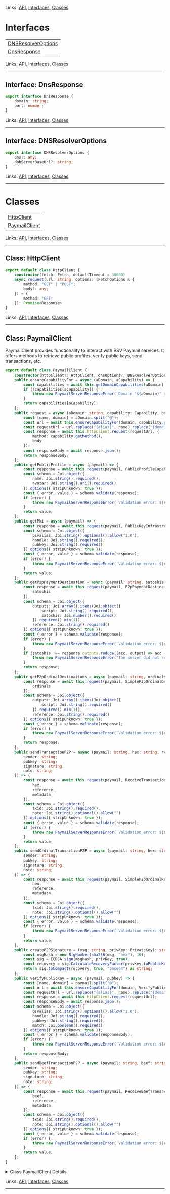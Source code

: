 
Links: [API](#api), [Interfaces](#interfaces), [Classes](#classes)

# Interfaces

| |
| --- |
| [DNSResolverOptions](#interface-dnsresolveroptions) |
| [DnsResponse](#interface-dnsresponse) |

Links: [API](#api), [Interfaces](#interfaces), [Classes](#classes)

---

## Interface: DnsResponse

```ts
export interface DnsResponse {
    domain: string;
    port: number;
}
```

Links: [API](#api), [Interfaces](#interfaces), [Classes](#classes)

---
## Interface: DNSResolverOptions

```ts
export interface DNSResolverOptions {
    dns?: any;
    dohServerBaseUrl?: string;
}
```

Links: [API](#api), [Interfaces](#interfaces), [Classes](#classes)

---
# Classes

| |
| --- |
| [HttpClient](#class-httpclient) |
| [PaymailClient](#class-paymailclient) |

Links: [API](#api), [Interfaces](#interfaces), [Classes](#classes)

---

## Class: HttpClient

```ts
export default class HttpClient {
    constructor(fetch: Fetch, defaultTimeout = 30000) 
    async request(url: string, options: (FetchOptions & {
        method: "GET" | "POST";
        body?: any;
    }) = {
        method: "GET"
    }): Promise<Response> 
}
```

Links: [API](#api), [Interfaces](#interfaces), [Classes](#classes)

---
## Class: PaymailClient

PaymailClient provides functionality to interact with BSV Paymail services.
It offers methods to retrieve public profiles, verify public keys, send transactions, etc.

```ts
export default class PaymailClient {
    constructor(httpClient?: HttpClient, dnsOptions?: DNSResolverOptions, localhostPort?: number) 
    public ensureCapabilityFor = async (aDomain, aCapability) => {
        const capabilities = await this.getDomainCapabilities(aDomain);
        if (!capabilities[aCapability]) {
            throw new PaymailServerResponseError(`Domain "${aDomain}" does not support capability "${aCapability}"`);
        }
        return capabilities[aCapability];
    };
    public request = async (aDomain: string, capability: Capability, body?: any) => {
        const [name, domain] = aDomain.split("@");
        const url = await this.ensureCapabilityFor(domain, capability.getCode());
        const requestUrl = url.replace("{alias}", name).replace("{domain.tld}", domain);
        const response = await this.httpClient.request(requestUrl, {
            method: capability.getMethod(),
            body
        });
        const responseBody = await response.json();
        return responseBody;
    };
    public getPublicProfile = async (paymail) => {
        const response = await this.request(paymail, PublicProfileCapability);
        const schema = Joi.object({
            name: Joi.string().required(),
            avatar: Joi.string().uri().required()
        }).options({ stripUnknown: true });
        const { error, value } = schema.validate(response);
        if (error) {
            throw new PaymailServerResponseError(`Validation error: ${error.message}`);
        }
        return value;
    };
    public getPki = async (paymail) => {
        const response = await this.request(paymail, PublicKeyInfrastructureCapability);
        const schema = Joi.object({
            bsvalias: Joi.string().optional().allow("1.0"),
            handle: Joi.string().required(),
            pubkey: Joi.string().required()
        }).options({ stripUnknown: true });
        const { error, value } = schema.validate(response);
        if (error) {
            throw new PaymailServerResponseError(`Validation error: ${error.message}`);
        }
        return value;
    };
    public getP2pPaymentDestination = async (paymail: string, satoshis: number): Promise<any> => {
        const response = await this.request(paymail, P2pPaymentDestinationCapability, {
            satoshis
        });
        const schema = Joi.object({
            outputs: Joi.array().items(Joi.object({
                script: Joi.string().required(),
                satoshis: Joi.number().required()
            }).required().min(1)),
            reference: Joi.string().required()
        }).options({ stripUnknown: true });
        const { error } = schema.validate(response);
        if (error) {
            throw new PaymailServerResponseError(`Validation error: ${error.message}`);
        }
        if (satoshis !== response.outputs.reduce((acc, output) => acc + output.satoshis, 0)) {
            throw new PaymailServerResponseError("The server did not return the expected amount of satoshis");
        }
        return response;
    };
    public getP2pOrdinalDestinations = async (paymail: string, ordinals: number): Promise<any> => {
        const response = await this.request(paymail, SimpleP2pOrdinalDestinationsCapability, {
            ordinals
        });
        const schema = Joi.object({
            outputs: Joi.array().items(Joi.object({
                script: Joi.string().required()
            }).required().min(1)),
            reference: Joi.string().required()
        }).options({ stripUnknown: true });
        const { error } = schema.validate(response);
        if (error) {
            throw new PaymailServerResponseError(`Validation error: ${error.message}`);
        }
        return response;
    };
    public sendTransactionP2P = async (paymail: string, hex: string, reference: string, metadata?: {
        sender: string;
        pubkey: string;
        signature: string;
        note: string;
    }) => {
        const response = await this.request(paymail, ReceiveTransactionCapability, {
            hex,
            reference,
            metadata
        });
        const schema = Joi.object({
            txid: Joi.string().required(),
            note: Joi.string().optional().allow("")
        }).options({ stripUnknown: true });
        const { error, value } = schema.validate(response);
        if (error) {
            throw new PaymailServerResponseError(`Validation error: ${error.message}`);
        }
        return value;
    };
    public sendOrdinalTransactionP2P = async (paymail: string, hex: string, reference: string, metadata?: {
        sender: string;
        pubkey: string;
        signature: string;
        note: string;
    }) => {
        const response = await this.request(paymail, SimpleP2pOrdinalReceiveCapability, {
            hex,
            reference,
            metadata
        });
        const schema = Joi.object({
            txid: Joi.string().required(),
            note: Joi.string().optional().allow("")
        }).options({ stripUnknown: true });
        const { error, value } = schema.validate(response);
        if (error) {
            throw new PaymailServerResponseError(`Validation error: ${error.message}`);
        }
        return value;
    };
    public createP2PSignature = (msg: string, privKey: PrivateKey): string => {
        const msgHash = new BigNumber(sha256(msg, "hex"), 16);
        const sig = ECDSA.sign(msgHash, privKey, true);
        const recovery = sig.CalculateRecoveryFactor(privKey.toPublicKey(), msgHash);
        return sig.toCompact(recovery, true, "base64") as string;
    };
    public verifyPublicKey = async (paymail, pubkey) => {
        const [name, domain] = paymail.split("@");
        const url = await this.ensureCapabilityFor(domain, VerifyPublicKeyOwnerCapability.getCode());
        const requestUrl = url.replace("{alias}", name).replace("{domain.tld}", domain).replace("{pubkey}", pubkey);
        const response = await this.httpClient.request(requestUrl);
        const responseBody = await response.json();
        const schema = Joi.object({
            bsvalias: Joi.string().optional().allow("1.0"),
            handle: Joi.string().required(),
            pubkey: Joi.string().required(),
            match: Joi.boolean().required()
        }).options({ stripUnknown: true });
        const { error } = schema.validate(responseBody);
        if (error) {
            throw new PaymailServerResponseError(`Validation error: ${error.message}`);
        }
        return responseBody;
    };
    public sendBeefTransactionP2P = async (paymail: string, beef: string, reference: string, metadata?: {
        sender: string;
        pubkey: string;
        signature: string;
        note: string;
    }) => {
        const response = await this.request(paymail, ReceiveBeefTransactionCapability, {
            beef,
            reference,
            metadata
        });
        const schema = Joi.object({
            txid: Joi.string().required(),
            note: Joi.string().optional().allow("")
        }).options({ stripUnknown: true });
        const { error, value } = schema.validate(response);
        if (error) {
            throw new PaymailServerResponseError(`Validation error: ${error.message}`);
        }
        return value;
    };
}
```

<details>

<summary>Class PaymailClient Details</summary>

### Constructor

Constructs a new PaymailClient.

```ts
constructor(httpClient?: HttpClient, dnsOptions?: DNSResolverOptions, localhostPort?: number) 
```

Argument Details

+ **httpClient**
  + HTTP client for making network requests. If not provided, a default HttpClient is used.
+ **dnsOptions**
  + Configuration options for DNS resolution.
+ **localhostPort**
  + The port number for localhost development. Defaults to 3000 if not specified.

### Property createP2PSignature

Creates a digital signature for a P2P transaction using a given private key.

```ts
public createP2PSignature = (msg: string, privKey: PrivateKey): string => {
    const msgHash = new BigNumber(sha256(msg, "hex"), 16);
    const sig = ECDSA.sign(msgHash, privKey, true);
    const recovery = sig.CalculateRecoveryFactor(privKey.toPublicKey(), msgHash);
    return sig.toCompact(recovery, true, "base64") as string;
}
```

### Property ensureCapabilityFor

Ensures that a specified domain supports a given capability.

```ts
public ensureCapabilityFor = async (aDomain, aCapability) => {
    const capabilities = await this.getDomainCapabilities(aDomain);
    if (!capabilities[aCapability]) {
        throw new PaymailServerResponseError(`Domain "${aDomain}" does not support capability "${aCapability}"`);
    }
    return capabilities[aCapability];
}
```

### Property getP2pOrdinalDestinations

Requests a P2P ordinal destination for a given Paymail.

```ts
public getP2pOrdinalDestinations = async (paymail: string, ordinals: number): Promise<any> => {
    const response = await this.request(paymail, SimpleP2pOrdinalDestinationsCapability, {
        ordinals
    });
    const schema = Joi.object({
        outputs: Joi.array().items(Joi.object({
            script: Joi.string().required()
        }).required().min(1)),
        reference: Joi.string().required()
    }).options({ stripUnknown: true });
    const { error } = schema.validate(response);
    if (error) {
        throw new PaymailServerResponseError(`Validation error: ${error.message}`);
    }
    return response;
}
```

### Property getP2pPaymentDestination

Requests a P2P payment destination for a given Paymail.

```ts
public getP2pPaymentDestination = async (paymail: string, satoshis: number): Promise<any> => {
    const response = await this.request(paymail, P2pPaymentDestinationCapability, {
        satoshis
    });
    const schema = Joi.object({
        outputs: Joi.array().items(Joi.object({
            script: Joi.string().required(),
            satoshis: Joi.number().required()
        }).required().min(1)),
        reference: Joi.string().required()
    }).options({ stripUnknown: true });
    const { error } = schema.validate(response);
    if (error) {
        throw new PaymailServerResponseError(`Validation error: ${error.message}`);
    }
    if (satoshis !== response.outputs.reduce((acc, output) => acc + output.satoshis, 0)) {
        throw new PaymailServerResponseError("The server did not return the expected amount of satoshis");
    }
    return response;
}
```

### Property getPki

Retrieves the public key infrastructure (PKI) data for a given Paymail address.

```ts
public getPki = async (paymail) => {
    const response = await this.request(paymail, PublicKeyInfrastructureCapability);
    const schema = Joi.object({
        bsvalias: Joi.string().optional().allow("1.0"),
        handle: Joi.string().required(),
        pubkey: Joi.string().required()
    }).options({ stripUnknown: true });
    const { error, value } = schema.validate(response);
    if (error) {
        throw new PaymailServerResponseError(`Validation error: ${error.message}`);
    }
    return value;
}
```

### Property getPublicProfile

Retrieves the public profile associated with a Paymail address.

```ts
public getPublicProfile = async (paymail) => {
    const response = await this.request(paymail, PublicProfileCapability);
    const schema = Joi.object({
        name: Joi.string().required(),
        avatar: Joi.string().uri().required()
    }).options({ stripUnknown: true });
    const { error, value } = schema.validate(response);
    if (error) {
        throw new PaymailServerResponseError(`Validation error: ${error.message}`);
    }
    return value;
}
```

### Property request

Makes a generic request to a Paymail service.

```ts
public request = async (aDomain: string, capability: Capability, body?: any) => {
    const [name, domain] = aDomain.split("@");
    const url = await this.ensureCapabilityFor(domain, capability.getCode());
    const requestUrl = url.replace("{alias}", name).replace("{domain.tld}", domain);
    const response = await this.httpClient.request(requestUrl, {
        method: capability.getMethod(),
        body
    });
    const responseBody = await response.json();
    return responseBody;
}
```

### Property sendBeefTransactionP2P

Sends a beef transaction using the Pay-to-Peer (P2P) protocol.

```ts
public sendBeefTransactionP2P = async (paymail: string, beef: string, reference: string, metadata?: {
    sender: string;
    pubkey: string;
    signature: string;
    note: string;
}) => {
    const response = await this.request(paymail, ReceiveBeefTransactionCapability, {
        beef,
        reference,
        metadata
    });
    const schema = Joi.object({
        txid: Joi.string().required(),
        note: Joi.string().optional().allow("")
    }).options({ stripUnknown: true });
    const { error, value } = schema.validate(response);
    if (error) {
        throw new PaymailServerResponseError(`Validation error: ${error.message}`);
    }
    return value;
}
```

### Property sendOrdinalTransactionP2P

Sends a transaction using the Pay-to-Peer (P2P) protocol.
This method is used to send a transaction to a Paymail address.

```ts
public sendOrdinalTransactionP2P = async (paymail: string, hex: string, reference: string, metadata?: {
    sender: string;
    pubkey: string;
    signature: string;
    note: string;
}) => {
    const response = await this.request(paymail, SimpleP2pOrdinalReceiveCapability, {
        hex,
        reference,
        metadata
    });
    const schema = Joi.object({
        txid: Joi.string().required(),
        note: Joi.string().optional().allow("")
    }).options({ stripUnknown: true });
    const { error, value } = schema.validate(response);
    if (error) {
        throw new PaymailServerResponseError(`Validation error: ${error.message}`);
    }
    return value;
}
```

### Property sendTransactionP2P

Sends a transaction using the Pay-to-Peer (P2P) protocol.
This method is used to send a transaction to a Paymail address.

```ts
public sendTransactionP2P = async (paymail: string, hex: string, reference: string, metadata?: {
    sender: string;
    pubkey: string;
    signature: string;
    note: string;
}) => {
    const response = await this.request(paymail, ReceiveTransactionCapability, {
        hex,
        reference,
        metadata
    });
    const schema = Joi.object({
        txid: Joi.string().required(),
        note: Joi.string().optional().allow("")
    }).options({ stripUnknown: true });
    const { error, value } = schema.validate(response);
    if (error) {
        throw new PaymailServerResponseError(`Validation error: ${error.message}`);
    }
    return value;
}
```

### Property verifyPublicKey

Verifies the ownership of a public key for a given Paymail address.

```ts
public verifyPublicKey = async (paymail, pubkey) => {
    const [name, domain] = paymail.split("@");
    const url = await this.ensureCapabilityFor(domain, VerifyPublicKeyOwnerCapability.getCode());
    const requestUrl = url.replace("{alias}", name).replace("{domain.tld}", domain).replace("{pubkey}", pubkey);
    const response = await this.httpClient.request(requestUrl);
    const responseBody = await response.json();
    const schema = Joi.object({
        bsvalias: Joi.string().optional().allow("1.0"),
        handle: Joi.string().required(),
        pubkey: Joi.string().required(),
        match: Joi.boolean().required()
    }).options({ stripUnknown: true });
    const { error } = schema.validate(responseBody);
    if (error) {
        throw new PaymailServerResponseError(`Validation error: ${error.message}`);
    }
    return responseBody;
}
```

</details>

Links: [API](#api), [Interfaces](#interfaces), [Classes](#classes)

---
